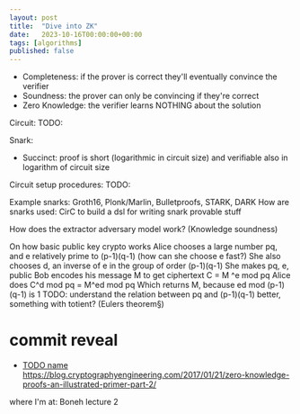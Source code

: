 ```yaml
---
layout: post
title:  "Dive into ZK"
date:   2023-10-16T00:00:00+00:00
tags: [algorithms]
published: false
---
```


- Completeness: if the prover is correct they'll eventually convince the verifier
- Soundness: the prover can only be convincing if they're correct
- Zero Knowledge: the verifier learns NOTHING about the solution

Circuit: TODO:

Snark:
- Succinct: proof is short (logarithmic in circuit size) and verifiable also in logarithm of circuit size

Circuit setup procedures: TODO:

Example snarks: Groth16, Plonk/Marlin, Bulletproofs, STARK, DARK
How are snarks used:
    CirC to build a dsl for writing snark provable stuff

How does the extractor adversary model work? (Knowledge soundness)

On how basic public key crypto works
    Alice chooses a large number pq, and e relatively prime to (p-1)(q-1)
        (how can she choose e fast?)
    She also chooses d, an inverse of e in the group of order (p-1)(q-1) 
    She makes pq, e, public
    Bob encodes his message M to get ciphertext C = M ^e mod pq
    Alice does C^d mod pq = M^ed mod pq
        Which returns M, because ed mod (p-1)(q-1) is 1
    TODO: understand the relation between pq and (p-1)(q-1) better, something with totient?
        (Eulers theorem§)




# commit reveal

- [TODO name](https://blog.cryptographyengineering.com/2014/11/27/zero-knowledge-proofs-illustrated-primer/)
https://blog.cryptographyengineering.com/2017/01/21/zero-knowledge-proofs-an-illustrated-primer-part-2/

where I'm at:
Boneh lecture 2